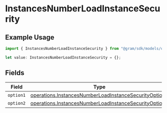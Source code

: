 # InstancesNumberLoadInstanceSecurity

## Example Usage

```typescript
import { InstancesNumberLoadInstanceSecurity } from "@gram/sdk/models/operations";

let value: InstancesNumberLoadInstanceSecurity = {};
```

## Fields

| Field                                                                                                                          | Type                                                                                                                           | Required                                                                                                                       | Description                                                                                                                    |
| ------------------------------------------------------------------------------------------------------------------------------ | ------------------------------------------------------------------------------------------------------------------------------ | ------------------------------------------------------------------------------------------------------------------------------ | ------------------------------------------------------------------------------------------------------------------------------ |
| `option1`                                                                                                                      | [operations.InstancesNumberLoadInstanceSecurityOption1](../../models/operations/instancesnumberloadinstancesecurityoption1.md) | :heavy_minus_sign:                                                                                                             | N/A                                                                                                                            |
| `option2`                                                                                                                      | [operations.InstancesNumberLoadInstanceSecurityOption2](../../models/operations/instancesnumberloadinstancesecurityoption2.md) | :heavy_minus_sign:                                                                                                             | N/A                                                                                                                            |